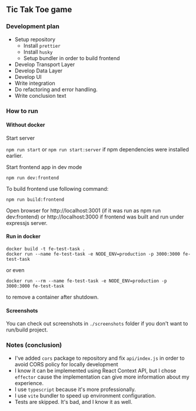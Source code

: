 ## Tic Tak Toe game


### Development plan
- Setup repository
    - Install `prettier`
    - Install `husky`
    - Setup bundler in order to build frontend
- Develop Transport Layer
- Develop Data Layer
- Develop UI
- Write integration
- Do refactoring and error handling.
- Write conclusion text


### How to run

#### Without docker

Start server

`npm run start` or `npm run start:server` if npm dependencies were installed earlier.

Start frontend app in dev mode

`npm run dev:frontend`

To build frontend use following command:

`npm run build:frontend`

Open browser for http://localhost:3001 (if it was run as npm run dev:frontend) or http://localhost:3000 if frontend was built and run under expressjs server.

#### Run in docker
```
docker build -t fe-test-task .
docker run --name fe-test-task -e NODE_ENV=production -p 3000:3000 fe-test-task
```

or even

`docker run --rm --name fe-test-task -e NODE_ENV=production -p 3000:3000 fe-test-task`

to remove a container after shutdown.

#### Screenshots

You can check out screenshots in `./screenshots` folder if you don't want to run/build project.

### Notes (conclusion)

- I've added `cors` package to repository and fix `api/index.js` in order to avoid CORS policy for locally development
- I know it can be implemented using React Context API, but I chose `effector` cause the implementation can give more information about my experience.
- I use `typescript` because it's more professionally.
- I use `vite` bundler to speed up environment configuration.
- Tests are skipped. It's bad, and I know it as well.
